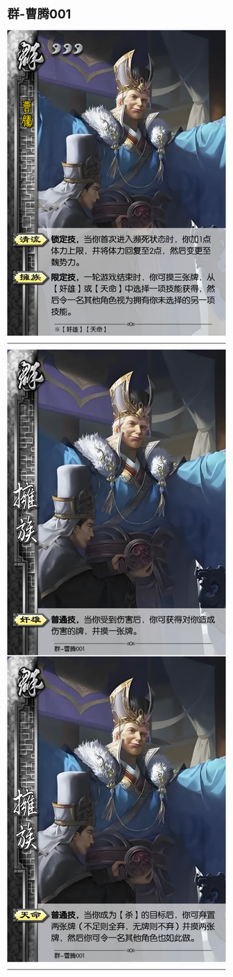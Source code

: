 # 群-曹腾001

![群-曹腾001](../assets/群-曹腾001.jpg)

---

![群-曹腾001-拥族-奸雄](../assets/群-曹腾001-拥族-奸雄.jfif)
![群-曹腾001-拥族-天命](../assets/群-曹腾001-拥族-天命.jfif)

---